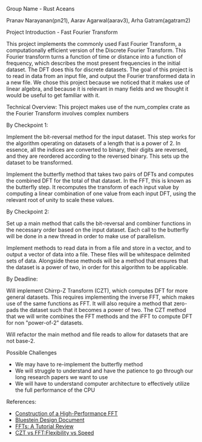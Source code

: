 Group Name - Rust Aceans

Pranav Narayanan(pn21), Aarav Agarwal(aarav3), Arha Gatram(agatram2)

Project Introduction - Fast Fourier Transform

This project implements the commonly used Fast Fourier Transform, a computationally efficient version of the Discrete Fourier Transform. This Fourier transform turns a function of time or distance into a function of frequency, which describes the most present frequencies in the initial dataset. The DFT does this for discrete datasets. The goal of this project is to read in data from an input file, and output the Fourier transformed data in a new file. We chose this project because we noticed that it makes use of linear algebra, and because it is relevant in many fields and we thought it would be useful to get familiar with it.

Technical Overview: 
This project makes use of the num_complex crate as the Fourier Transform involves complex numbers

  By Checkpoint 1:
  
  Implement the bit-reversal method for the input dataset. This step works for the algorithm operating on datasets of a length that is a power of 2. In essence, all the indices are converted to binary, their digits are reversed, and they are reordered according to the reversed binary. This sets up the dataset to be transformed.
    
  Implement the butterfly method that takes two pairs of DFTs and computes the combined DFT for the total of that dataset. In the FFT, this is known as the butterfly step. It recomputes the transform of each input value by computing a linear combination of one value from each input DFT, using the relevant root of unity to scale these values.
    
  By Checkpoint 2:
  
  Set up a main method that calls the bit-reversal and combiner functions in the necessary order based on the input dataset. Each call to the butterfly will be done in a new thread in order to make use of parallelism.
    
  Implement methods to read data in from a file and store in a vector, and to output a vector of data into a file. These files will be whitespace delimited sets of data. Alongside these methods will be a method that ensures that the dataset is a power of two, in order for this algorithm to be applicable.
    
  By Deadline:
  
  Will implement Chirrp-Z Transform (CZT), which computes DFT for more general datasets. This requires implementing the inverse FFT, which makes use of the same functions as FFT. It will also require a method that zero-pads the dataset such that it becomes a power of two. The CZT method that we will write combines the FFT methods and the iFFT to compute DFT for non "power-of-2" datasets.
    
  Will refactor the main method and file reads to allow for datasets that are not base-2.

Possible Challenges

  * We may have to re-implement the butterfly method
  * We will struggle to understand and have the patience to go through our long research papers we want to use
  * We will have to understand computer architecture to effectively utilize the full performance of the CPU

References:

  * [Construction of a High-Performance FFT](https://edp.org/work/Construction.pdf)
  * [Bluestein Design Document](https://rocm.docs.amd.com/projects/rocFFT/en/latest/design/bluestein.html)
  * [FFTs: A Tutorial Review](https://pdf.sciencedirectassets.com/271605/1-s2.0-S0165168400X01685/1-s2.0-016516849090158U/main.pdf?X-Amz-Security-Token=IQoJb3JpZ2luX2VjEDUaCXVzLWVhc3QtMSJHMEUCIQDb4owOzQw%2FICXzk8kCA9%2BsfAXR%2FBOvhhawAtUzDNZHmwIgAt%2Fd6VC4AvDEQRhQEVPp%2BvuBdzCh2hymZzcVoGEOc5wqswUITRAFGgwwNTkwMDM1NDY4NjUiDHjdUjKrxvmSxwftmCqQBULFlY5eGf73kAN9JI0WvCMyzg7gTTiX8b6bBpbrC89VPFj3WXu0ZAt%2F%2FT6pEG%2B4bAH5cgoglerXa3rXTx8TFoY5%2BqJX40PSSS5Pp2JGddKCGM%2BphcQspqJ6Nrhe8yo%2FcWqzVxmOh8UAExd0WeeN4B8kGH6F9KyPf8qpU%2BOJs9pBhoyUYYhCjBOEeX9lPOElafrGD3%2BtoWhwuwrCmApXI17d0RLtRvU%2BCrqh9EGNjaJbI0nee8hffpjzycJcyPL2XGSyqEzgco1Eg%2FbkasyQiEaFBwuVFErpe7%2FYOSRMTGLNDDtWsyNWePbLE%2B8aazpYTEzJr4R%2FkpPuTEK783WGFoeMTrr9idS%2B0r0xDUD4OO8lfJTuZVegya4DxUjLyOd6z5RADvgf641pWTnJUfunvRCtjLp3EJjeFnowR%2Fw6Zl6Fj91wdpF4Bep2SR9sjCj1iE0NukEht3MjX16BPM8z%2FlQgJer3a7Afy0IchCNNIcsbSKfWX0kCrbWTNTCqoij2hntH%2FKFaK%2FoU5rVZpnO9RljeCpeyCkZv0GA5nzb2FIVgykWOK%2FuZu8eIOx67PilQWxWPhtQBUta70aDEutPSLYmmUIEFzYkRGmZQ%2BHyLg8HV5uoMGR%2FlzAc9XFW90JSHh1VpBbmwo%2F8%2FoKwqrVHLTsXB0Gex6AN955vT%2FQXUEmizlGcYlBr7uy50XXEQSD23yuvGvGR1%2FIC0kxX3kL2%2FacndzfMC5LkMvfI6ZZK%2FGdGmDja34uFaPRA7Cj%2BjfX6%2BS6dVYdOUIjf6V2nl51l9ZVIa7hnfiwKs4y6U00MLXqFSprUAA8o4G4uFB4mXS49NSwETLn%2Fvht%2BXGnD1EuAua%2B9ZXDfin5mfFtxdXmCdLiPFMLjL968GOrEBelYk9P7fi8dB%2Bk%2FJ8jG4zxUpYN6hPXZyefmNx70efNx32eHkO51PlpRLDWrITvtmJPLnQjeBY9bgp4Vm7Mvbcks%2B1xXUERKUEToG%2Bbr3W38ZsEQySgwh24Em2FTmDSWwV17I4TlDEK8Lq8ocTUcD29KCatovSMduuwACN6gHYGqWR7f7hqTO0Z1%2BIQ9oLu%2Bnx2G1d2blPAuNvsAyejXguwLwoqvGYLv7sGo9kbGMOYM1&X-Amz-Algorithm=AWS4-HMAC-SHA256&X-Amz-Date=20240322T212148Z&X-Amz-SignedHeaders=host&X-Amz-Expires=300&X-Amz-Credential=ASIAQ3PHCVTYZHNUN4VU%2F20240322%2Fus-east-1%2Fs3%2Faws4_request&X-Amz-Signature=25d56f591e4757c5a9c07d41b14eb73545795dff49560f2bbf512921281eaac3&hash=0963d1df160689aed69e7e71aa1264adf7692f2a8a7634e279a201d04407554a&host=68042c943591013ac2b2430a89b270f6af2c76d8dfd086a07176afe7c76c2c61&pii=016516849090158U&tid=spdf-8298f423-c4aa-4d8f-ba32-1a95f359adce&sid=72574d30490f30451a984d312b7792ba61c0gxrqa&type=client&tsoh=d3d3LnNjaWVuY2VkaXJlY3QuY29t&ua=0f115c585c5751070053&rr=86893bc55ee8e178&cc=us)
  * [CZT vs FFT:Flexibility vs Speed](https://www.osti.gov/servlets/purl/816417)
